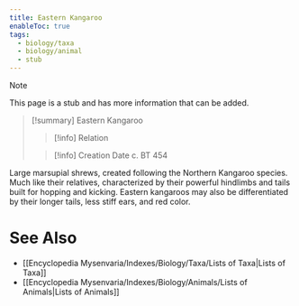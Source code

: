 ```yaml
---
title: Eastern Kangaroo
enableToc: true
tags:
  - biology/taxa
  - biology/animal
  - stub
---
```


> [!note]
> This page is a stub and has more information that can be added.

> [!summary] Eastern Kangaroo
> > [!info] Relation
>
> > [!info] Creation Date
> > c. BT 454

Large marsupial shrews, created following the Northern Kangaroo species. Much like their relatives, characterized by their powerful hindlimbs and tails built for hopping and kicking. Eastern kangaroos may also be differentiated by their longer tails, less stiff ears, and red color.

# See Also
- [[Encyclopedia Mysenvaria/Indexes/Biology/Taxa/Lists of Taxa|Lists of Taxa]]
- [[Encyclopedia Mysenvaria/Indexes/Biology/Animals/Lists of Animals|Lists of Animals]]
